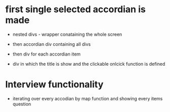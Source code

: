 # first single selected accordian is made
- nested divs - wrapper conataining the whole screen

- then accordian div containing all divs 
- then div for each accordian item
- div in which the title is show and the clickable onlcick function is defined


# Interview functionality 
- iterating over every accodian by map function and showing every items question 


